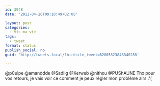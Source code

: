 ```yaml
---
id: 3948
date: '2011-04-26T09:10:49+02:00'

layout: post
categories:
  - Vis ma vie
tags:
  - tweet
format: status
publish_social: no
guid: 'http://tweets.local/?birdsite_tweet=62805823843340288'

---
```


@p0ulpe @amanddde @Sadlig @Kerweb @nithou @PUShAUNE Thx pour vos retours, je vais voir ce comment je peux régler mon problème alrs :'(